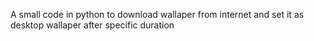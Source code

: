 A small code in python to download wallaper from internet and set it as desktop wallaper after specific duration
